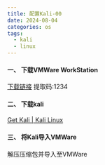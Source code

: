 ```yaml
---
title: 配置Kali-00
date: 2024-08-04
categories: os
tags:
  - kali
  - linux
---
```

#### 一、 下载VMWare WorkStation
[下载链接](https://www.123pan.com/s/fKdKjv-TkWj.html) 提取码:1234

#### 二、 下载kali
[Get Kali | Kali Linux](https://www.kali.org/get-kali/#kali-virtual-machines)

#### 三、 将Kali导入VMWare
解压压缩包并导入至VMWare